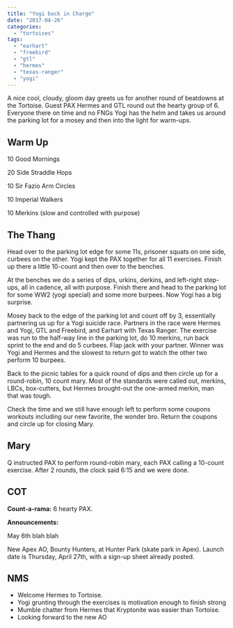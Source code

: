 ```yaml
---
title: "Yogi back in Charge"
date: "2017-04-26"
categories: 
  - "tortoises"
tags: 
  - "earhart"
  - "freebird"
  - "gtl"
  - "hermes"
  - "texas-ranger"
  - "yogi"
---
```


A nice cool, cloudy, gloom day greets us for another round of beatdowns at the Tortoise. Guest PAX Hermes and GTL round out the hearty group of 6. Everyone there on time and no FNGs Yogi has the helm and takes us around the parking lot for a mosey and then into the light for warm-ups.

## Warm Up

10 Good Mornings

20 Side Straddle Hops

10 Sir Fazio Arm Circles

10 Imperial Walkers

10 Merkins (slow and controlled with purpose)

## The Thang

Head over to the parking lot edge for some 11s, prisoner squats on one side, curbees on the other. Yogi kept the PAX together for all 11 exercises. Finish up there a little 10-count and then over to the benches.

At the benches we do a series of dips, urkins, derkins, and left-right step-ups, all in cadence, all with purpose. Finish there and head to the parking lot for some WW2 (yogi special) and some more burpees. Now Yogi has a big surprise.

Mosey back to the edge of the parking lot and count off by 3, essentially partnering us up for a Yogi suicide race. Partners in the race were Hermes and Yogi, GTL and Freebird, and Earhart with Texas Ranger. The exercise was run to the half-way line in the parking lot, do 10 merkins, run back sprint to the end and do 5 curbees. Flap jack with your partner. Winner was Yogi and Hermes and the slowest to return got to watch the other two perform 10 burpees.

Back to the picnic tables for a quick round of dips and then circle up for a round-robin, 10 count mary. Most of the standards were called out, merkins, LBCs, box-cutters, but Hermes brought-out the one-armed merkin, man that was tough.

Check the time and we still have enough left to perform some coupons workouts including our new favorite, the wonder bro. Return the coupons and circle up for closing Mary.

## Mary

Q instructed PAX to perform round-robin mary, each PAX calling a 10-count exercise. After 2 rounds, the clock said 6:15 and we were done.

## COT

**Count-a-rama:** 6 hearty PAX.

**Announcements:**

May 6th blah blah

New Apex AO, Bounty Hunters, at Hunter Park (skate park in Apex). Launch date is Thursday, April 27th, with a sign-up sheet already posted.

## NMS

- Welcome Hermes to Tortoise.
- Yogi grunting through the exercises is motivation enough to finish strong
- Mumble chatter from Hermes that Kryptonite was easier than Tortoise.
- Looking forward to the new AO
